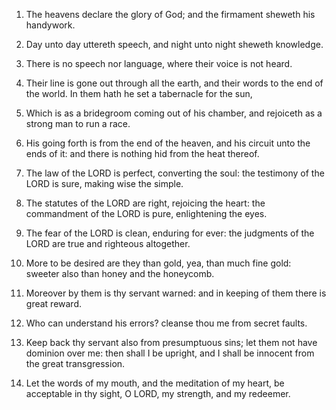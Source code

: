 1. The heavens declare the glory of God; and the firmament sheweth
his handywork.

2. Day unto day uttereth speech, and night unto night sheweth
knowledge.

3. There is no speech nor language, where their voice is not heard.

4. Their line is gone out through all the earth, and their words to
the end of the world. In them hath he set a tabernacle for the sun,

5. Which is as a bridegroom coming out of his chamber, and rejoiceth
as a strong man to run a race.

6. His going forth is from the end of the heaven, and his circuit
unto the ends of it: and there is nothing hid from the heat thereof.

7. The law of the LORD is perfect, converting the soul: the
testimony of the LORD is sure, making wise the simple.

8. The statutes of the LORD are right, rejoicing the heart: the
commandment of the LORD is pure, enlightening the eyes.

9. The fear of the LORD is clean, enduring for ever: the judgments
of the LORD are true and righteous altogether.

10. More to be desired are they than gold, yea, than much fine gold:
sweeter also than honey and the honeycomb.

11. Moreover by them is thy servant warned: and in keeping of them
there is great reward.

12. Who can understand his errors? cleanse thou me from secret
faults.

13. Keep back thy servant also from presumptuous sins; let them not
have dominion over me: then shall I be upright, and I shall be
innocent from the great transgression.

14. Let the words of my mouth, and the meditation of my heart, be
acceptable in thy sight, O LORD, my strength, and my redeemer.